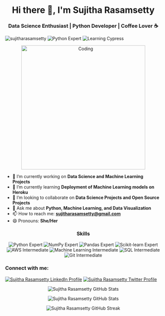 <h1 align="center">Hi there 👋, I'm Sujitha Rasamsetty</h1>
<h3 align="center">Data Science Enthusiast | Python Developer | Coffee Lover ☕</h3>

<p align="left">
  <img src="https://komarev.com/ghpvc/?username=sujitharasamsetty&label=Profile%20Views&color=blueviolet&style=flat-square" alt="sujitharasamsetty" />
  <img src="https://img.shields.io/badge/Python-Expert-green?style=flat-square&logo=Python&logoColor=white" alt="Python Expert" />
  <img src="https://img.shields.io/badge/Cypress-Learning-blueviolet?style=flat-square&logo=Cypress&logoColor=white" alt="Learning Cypress" />
</p>

<p align="center">
  <img align="center" alt="Coding" width="400" src="https://media.giphy.com/media/v1.Y2lkPTc5MGI3NjExZDQ0ZTg0MzY5MDhmMWVmOGQyZmMzMzRlMjcwYzdmOTQ2NTU0N2ZjZSZjdD1z/JTVWACMOESFcA1oewp/giphy.gif" />  

</p>

- 🔭 I’m currently working on **Data Science and Machine Learning Projects**
- 🌱 I’m currently learning **Deployment of Machine Learning models on Heroku**
- 👯 I’m looking to collaborate on **Data Science Projects and Open Source Projects**
- 💬 Ask me about **Python, Machine Learning, and Data Visualization**
- 📫 How to reach me: **sujitharasamsetty@gmail.com**
- 😄 Pronouns: **She/Her**

<h3 align="center">Skills</h3>
<p align="center">
  <img src="https://img.shields.io/badge/Python-Expert-green?style=for-the-badge&logo=Python&logoColor=white" alt="Python Expert" />
  <img src="https://img.shields.io/badge/NumPy-Expert-green?style=for-the-badge&logo=numpy&logoColor=white" alt="NumPy Expert" />
  <img src="https://img.shields.io/badge/Pandas-Expert-green?style=for-the-badge&logo=pandas&logoColor=white" alt="Pandas Expert" />
  <img src="https://img.shields.io/badge/Scikit--learn-Expert-green?style=for-the-badge&logo=scikit-learn&logoColor=white" alt="Scikit-learn Expert" />
  <img src="https://img.shields.io/badge/AWS-Intermediate-orange?style=for-the-badge&logo=amazon-aws&logoColor=white" alt="AWS Intermediate" />
  <img src="https://img.shields.io/badge/Machine%20Learning-Intermediate-orange?style=for-the-badge&logo=machine-learning&logoColor=white" alt="Machine Learning Intermediate" />
  <img src="https://img.shields.io/badge/SQL-Intermediate-orange?style=for-the-badge&logo=MySQL&logoColor=white" alt="SQL Intermediate" />
  <img src="https://img.shields.io/badge/Git-Intermediate-orange?style=for-the-badge&logo=Git&logoColor=white" alt="Git Intermediate" />
</p>


<h3 align="left">Connect with me:</h3>
<p align="left">
  <a href="https://linkedin.com/in/sujitharasamsetty" target="_blank"><img align="center" src="https://img.shields.io/badge/-Sujitha%20Rasamsetty-blue?style=flat-square&logo=Linkedin&logoColor=white&link=https://www.linkedin.com/in/sujitharasamsetty/" alt="Sujitha Rasamsetty LinkedIn Profile"/></a>
  <a href="https://twitter.com/sujitharasamsetty" target="_blank"><img align="center" src="https://img.shields.io/badge/-@sujitharasamsetty-1DA1F2?style=flat-square&logo=Twitter&logoColor=white&link=https://twitter.com/sujitharasamsetty" alt="Sujitha Rasamsetty Twitter Profile"/></a>
</p>

<!-- Top Languages Card -->
<p align="center">
  <img align="center" src="https://github-readme-stats.vercel.app/api/top-langs/?username=sujitharasamsetty&hide=java&title_color=ff8c00&text_color=fff&icon_color=ff8c00&bg_color=0d1117" alt="Sujitha Rasamsetty GitHub Stats" />
</p>

<!-- GitHub Stats Card -->
<p align="center">
  <img align="center" src="https://github-readme-stats.vercel.app/api?username=sujitharasamsetty&show_icons=true&line_height=27&count_private=true&title_color=ff8c00&text_color=fff&icon_color=ff8c00&bg_color=0d1117" alt="Sujitha Rasamsetty GitHub Stats" />
</p>

<!-- GitHub Streak Card -->
<p align="center">
  <img align="center" src="https://github-readme-streak-stats.herokuapp.com/?user=sujitharasamsetty&theme=highcontrast" alt="Sujitha Rasamsetty GitHub Streak" />
</p>

